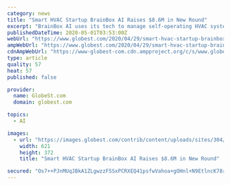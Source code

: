 ```yaml
---
category: news
title: "Smart HVAC Startup BrainBox AI Raises $8.6M in New Round"
excerpt: "BrainBox AI uses its tech to manage self-operating HVAC systems for buildings and says it can reduce energy costs by up to 25%."
publishedDateTime: 2020-05-01T03:53:00Z
webUrl: "https://www.globest.com/2020/04/29/smart-hvac-startup-brainbox-ai-raises-12m-in-new-round/"
ampWebUrl: "https://www.globest.com/2020/04/29/smart-hvac-startup-brainbox-ai-raises-12m-in-new-round/?amp=1"
cdnAmpWebUrl: "https://www-globest-com.cdn.ampproject.org/c/s/www.globest.com/2020/04/29/smart-hvac-startup-brainbox-ai-raises-12m-in-new-round/?amp=1"
type: article
quality: 57
heat: 57
published: false

provider:
  name: GlobeSt.com
  domain: globest.com

topics:
  - AI

images:
  - url: "https://images.globest.com/contrib/content/uploads/sites/304/2020/04/Artificial-Intelligence-user.jpg"
    width: 621
    height: 372
    title: "Smart HVAC Startup BrainBox AI Raises $8.6M in New Round"

secured: "Os7++PJnMUqJBkA1ZLgwzzF5SxPCRXEQ41psfwVahoa+gOHnl+N9EtlncK78rBisWURTxExuAt5i8iW6ySkgMSPOLoIDCiIhzMGy+us2R08C5XGvHLl1Wuk7m8k/CVkG3CPuaLBmQiR6v6D4p81VlEnpONBgp9emORmxK9VvYa7cfmdlpNQSp/+tReXWWNcfApCKSZ8QhtPkHjYr61W959gwe+Npx6FfQPQFp0rn1xP2BnyiIIZYb6f3RIMnKpdrgChxT7pi8J02UT142s59a6ZA0FpG6VniKN3+PiQm0UxkaxQ+UUwMsaKdVv6EgMypMs9RApayWf3T8sbG4Ud/2Q+rGt96OqhEeMGEB7Z+cDCu9JNfRzC6qNLQU6arbsK056rOg48j6hlEknZu3kJbXOveNfgq20HO53VdAugu7mh0iqjGCPtUbriMJ2ntxi/VIzfyQK+v68ZwOFUUBm1/Rw8PD2llqKNbWha7uv2XsGk=;BRvb1cH7jGhcVZ1pogwTzQ=="
---
```


